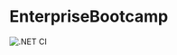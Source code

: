 # EnterpriseBootcamp
![.NET CI](https://github.com/salvatoreallegra/TaskTracker/actions/workflows/dotnet-ci.yml/badge.svg)
